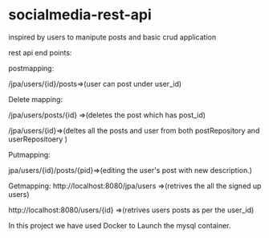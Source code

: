# socialmedia-rest-api
inspired by users to manipute posts and basic crud application

rest api end points:



postmapping:

/jpa/users/{id}/posts=>(user can post under user_id)

Delete mapping:

/jpa/users/posts/{id} =>(deletes the post which has post_id)

/jpa/users/{id}=>(deltes all the posts and user from both postRepository and userRepositoery )


Putmapping:

jpa/users/{id}/posts/{pid}=>(editing the user's post with new description.)


Getmapping:
http://localhost:8080/jpa/users =>(retrives the all the signed up users)

http://localhost:8080/users/{id} =>(retrives users posts as per the user_id)

In this project we have used Docker to Launch the mysql container.
